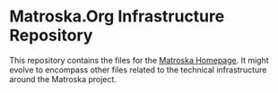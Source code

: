 # Matroska.Org Infrastructure Repository

This repository contains the files for the [Matroska
Homepage](https://www.matroska.org/).  It might evolve to encompass
other files related to the technical infrastructure around the
Matroska project.

